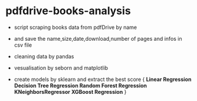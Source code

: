 # pdfdrive-books-analysis

- script scraping books data from pdfDrive by name 

- and save the name,size,date,download,number of pages and infos in csv file

- cleaning data by pandas 
- vesualisation by seborn and matplotlib
- create models by sklearn and extract the best score {
   **Linear Regression
   Decision Tree Regression
   Random Forest Regression
   KNeighborsRegressor
   XGBoost Regression**
}

